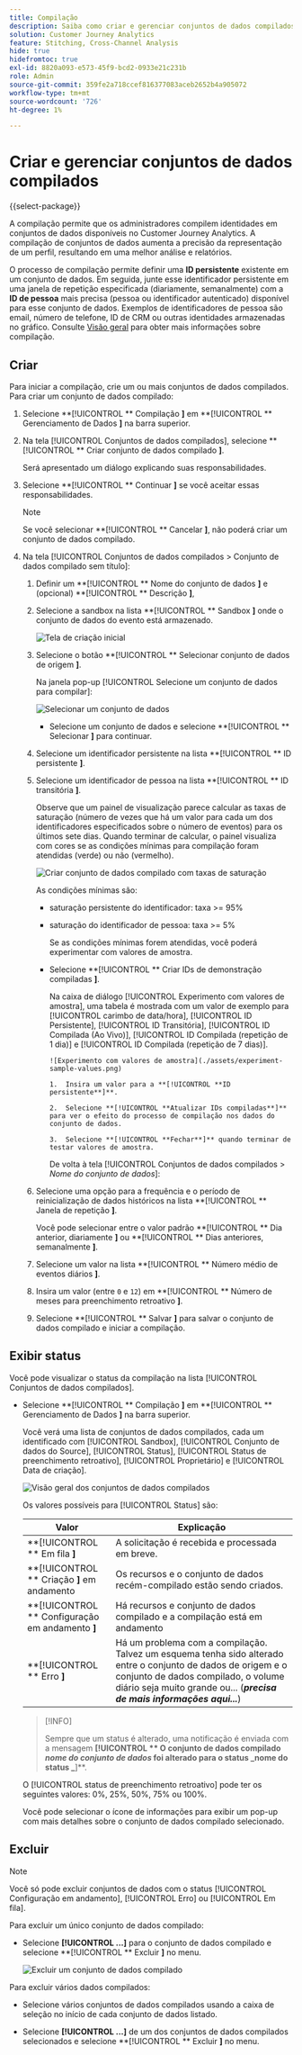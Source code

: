 ```yaml
---
title: Compilação
description: Saiba como criar e gerenciar conjuntos de dados compilados
solution: Customer Journey Analytics
feature: Stitching, Cross-Channel Analysis
hide: true
hidefromtoc: true
exl-id: 8820a093-e573-45f9-bcd2-0933e21c231b
role: Admin
source-git-commit: 359fe2a718ccef816377083aceb2652b4a905072
workflow-type: tm+mt
source-wordcount: '726'
ht-degree: 1%

---
```


# Criar e gerenciar conjuntos de dados compilados

{{select-package}}

A compilação permite que os administradores compilem identidades em conjuntos de dados disponíveis no Customer Journey Analytics. A compilação de conjuntos de dados aumenta a precisão da representação de um perfil, resultando em uma melhor análise e relatórios.

O processo de compilação permite definir uma **ID persistente** existente em um conjunto de dados. Em seguida, junte esse identificador persistente em uma janela de repetição especificada (diariamente, semanalmente) com a **ID de pessoa** mais precisa (pessoa ou identificador autenticado) disponível para esse conjunto de dados. Exemplos de identificadores de pessoa são email, número de telefone, ID de CRM ou outras identidades armazenadas no gráfico. Consulte [Visão geral](overview.md) para obter mais informações sobre compilação.

## Criar

Para iniciar a compilação, crie um ou mais conjuntos de dados compilados. Para criar um conjunto de dados compilado:

1. Selecione **[!UICONTROL ** Compilação **]** em **[!UICONTROL ** Gerenciamento de Dados **]** na barra superior.

2. Na tela [!UICONTROL Conjuntos de dados compilados], selecione **[!UICONTROL ** Criar conjunto de dados compilado **]**.

   Será apresentado um diálogo explicando suas responsabilidades.

3. Selecione **[!UICONTROL ** Continuar **]** se você aceitar essas responsabilidades.

   >[!NOTE]
   >
   >    Se você selecionar **[!UICONTROL ** Cancelar **]**, não poderá criar um conjunto de dados compilado.

4. Na tela [!UICONTROL Conjuntos de dados compilados > Conjunto de dados compilado sem título]:

   1. Definir um **[!UICONTROL ** Nome do conjunto de dados **]** e (opcional) **[!UICONTROL ** Descrição **]**,

   2. Selecione a sandbox na lista **[!UICONTROL ** Sandbox **]** onde o conjunto de dados do evento está armazenado.

      ![Tela de criação inicial](./assets/create-initial.png)

   3. Selecione o botão **[!UICONTROL ** Selecionar conjunto de dados de origem **]**.

      Na janela pop-up [!UICONTROL Selecione um conjunto de dados para compilar]:

      ![Selecionar um conjunto de dados](./assets/select-one-dataset.png)

      - Selecione um conjunto de dados e selecione **[!UICONTROL ** Selecionar **]** para continuar.

   4. Selecione um identificador persistente na lista **[!UICONTROL ** ID persistente **]**.

   5. Selecione um identificador de pessoa na lista **[!UICONTROL ** ID transitória **]**.

      Observe que um painel de visualização parece calcular as taxas de saturação (número de vezes que há um valor para cada um dos identificadores especificados sobre o número de eventos) para os últimos sete dias. Quando terminar de calcular, o painel visualiza com cores se as condições mínimas para compilação foram atendidas (verde) ou não (vermelho).

      ![Criar conjunto de dados compilado com taxas de saturação](./assets/create-before-experimenting.png)

      As condições mínimas são:

      - saturação persistente do identificador: taxa >= 95%

      - saturação do identificador de pessoa: taxa >= 5%

        Se as condições mínimas forem atendidas, você poderá experimentar com valores de amostra.

      - Selecione **[!UICONTROL ** Criar IDs de demonstração compiladas **]**.

        Na caixa de diálogo [!UICONTROL Experimento com valores de amostra], uma tabela é mostrada com um valor de exemplo para [!UICONTROL carimbo de data/hora], [!UICONTROL ID Persistente], [!UICONTROL ID Transitória], [!UICONTROL ID Compilada (Ao Vivo)], [!UICONTROL ID Compilada (repetição de 1 dia)] e [!UICONTROL ID Compilada (repetição de 7 dias)].

            ![Experimento com valores de amostra](./assets/experiment-sample-values.png)
            
            1.  Insira um valor para a **[!UICONTROL **ID persistente**]**.
            
            2.  Selecione **[!UICONTROL **Atualizar IDs compiladas**]** para ver o efeito do processo de compilação nos dados do conjunto de dados.
            
            3.  Selecione **[!UICONTROL **Fechar**]** quando terminar de testar valores de amostra.
        

        De volta à tela [!UICONTROL Conjuntos de dados compilados > _Nome do conjunto de dados_]:

   6. Selecione uma opção para a frequência e o período de reinicialização de dados históricos na lista **[!UICONTROL ** Janela de repetição **]**.

      Você pode selecionar entre o valor padrão **[!UICONTROL ** Dia anterior, diariamente **]** ou **[!UICONTROL ** Dias anteriores, semanalmente **]**.

   7. Selecione um valor na lista **[!UICONTROL ** Número médio de eventos diários **]**.

   8. Insira um valor (entre `0` e `12`) em **[!UICONTROL ** Número de meses para preenchimento retroativo **]**.

   9. Selecione **[!UICONTROL ** Salvar **]** para salvar o conjunto de dados compilado e iniciar a compilação.

## Exibir status

Você pode visualizar o status da compilação na lista [!UICONTROL Conjuntos de dados compilados].

- Selecione **[!UICONTROL ** Compilação **]** em **[!UICONTROL ** Gerenciamento de Dados **]** na barra superior.

  Você verá uma lista de conjuntos de dados compilados, cada um identificado com [!UICONTROL Sandbox], [!UICONTROL Conjunto de dados do Source], [!UICONTROL Status], [!UICONTROL Status de preenchimento retroativo], [!UICONTROL Proprietário] e [!UICONTROL Data de criação].

  ![Visão geral dos conjuntos de dados compilados](./assets/overview-stitched-datasetts.png)

  Os valores possíveis para [!UICONTROL Status] são:

  | Valor | Explicação |
  |-----|-----|
  | **[!UICONTROL ** Em fila **]** | A solicitação é recebida e processada em breve. |
  | **[!UICONTROL ** Criação **]** em andamento | Os recursos e o conjunto de dados recém-compilado estão sendo criados. |
  | **[!UICONTROL ** Configuração em andamento **]** | Há recursos e conjunto de dados compilado e a compilação está em andamento |
  | **[!UICONTROL ** Erro **]** | Há um problema com a compilação. Talvez um esquema tenha sido alterado entre o conjunto de dados de origem e o conjunto de dados compilado, o volume diário seja muito grande ou... (_**precisa de mais informações aqui...**_) |

  >[!INFO]
  >
  >    Sempre que um status é alterado, uma notificação é enviada com a mensagem **[!UICONTROL ** O conjunto de dados compilado _nome do conjunto de dados_ foi alterado para o status _nome do status _**]**.


  O [!UICONTROL status de preenchimento retroativo] pode ter os seguintes valores: 0%, 25%, 50%, 75% ou 100%.

  Você pode selecionar o ícone de informações para exibir um pop-up com mais detalhes sobre o conjunto de dados compilado selecionado.


## Excluir

>[!NOTE]
>
>Você só pode excluir conjuntos de dados com o status [!UICONTROL Configuração em andamento], [!UICONTROL Erro] ou [!UICONTROL Em fila].


Para excluir um único conjunto de dados compilado:

- Selecione **[!UICONTROL **...**]** para o conjunto de dados compilado e selecione **[!UICONTROL ** Excluir **]** no menu.

  ![Excluir um conjunto de dados compilado](./assets/delete-stitched-dataset.png)

Para excluir vários dados compilados:

- Selecione vários conjuntos de dados compilados usando a caixa de seleção no início de cada conjunto de dados listado.

- Selecione **[!UICONTROL **...**]** de um dos conjuntos de dados compilados selecionados e selecione **[!UICONTROL ** Excluir **]** no menu.
